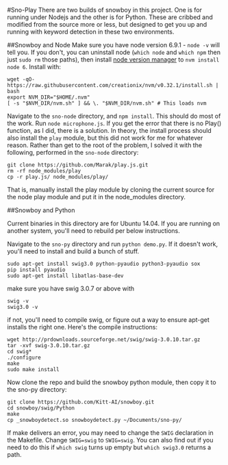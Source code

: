 #Sno-Play
There are two builds of snowboy in this project. One is for running under Nodejs and the other is
for Python. These are cribbed and modified from the source more or less, but designed to get you up
and running with keyword detection in these two environments.

##Snowboy and Node
Make sure you have node version 6.9.1 - `node -v` will tell you. If you don't, you can
uninstall node (`which node` and `which npm` then just `sudo rm` those paths), then install
[node version manager](https://github.com/creationix/nvm) to `nvm install node 6`. Install with:
```
wget -qO- https://raw.githubusercontent.com/creationix/nvm/v0.32.1/install.sh | bash
export NVM_DIR="$HOME/.nvm"
[ -s "$NVM_DIR/nvm.sh" ] && \. "$NVM_DIR/nvm.sh" # This loads nvm
```

Navigate to the `sno-node` directory, and `npm install`. This should do most of the work.
Run `node microphone.js`.
If you get the error that there is no Play() function, as I did, there is a solution. In
theory, the install process should also install the `play` module, but this did not work
for me for whatever reason. Rather than get to the root of the problem, I solved it with
the following, performed in the `sno-node` directory:
```
git clone https://github.com/Marak/play.js.git
rm -rf node_modules/play
cp -r play.js/ node_modules/play/
```
That is, manually install the play module by cloning the current source for the node play
module and put it in the node_modules directory.

##Snowboy and Python

Current binaries in this directory are for Ubuntu 14.04. If you are running on another system, 
you'll need to rebuild per below instructions.

Navigate to the `sno-py` directory and run `python demo.py`.
If it doesn't work, you'll need to install and build a bunch of stuff.

```
sudo apt-get install swig3.0 python-pyaudio python3-pyaudio sox
pip install pyaudio
sudo apt-get install libatlas-base-dev
```
make sure you have swig 3.0.7 or above with
```
swig -v
swig3.0 -v
```
if not, you'll need to compile swig, or figure out a way to ensure apt-get installs the right one.
Here's the compile instructions:
```
wget http://prdownloads.sourceforge.net/swig/swig-3.0.10.tar.gz
tar -xvf swig-3.0.10.tar.gz
cd swig*
./configure
make
sudo make install
```
Now clone the repo and build the snowboy python module, then copy it to the sno-py directory:
```
git clone https://github.com/Kitt-AI/snowboy.git
cd snowboy/swig/Python
make
cp _snowboydetect.so snowboydetect.py ~/Documents/sno-py/
```
If make delivers an error, you may need to change the `SWIG` declaration in the Makefile.
Change `SWIG=swig` to `SWIG=swig`. You can also find out if you need to do this if `which swig`
turns up empty but `which swig3.0` returns a path.
